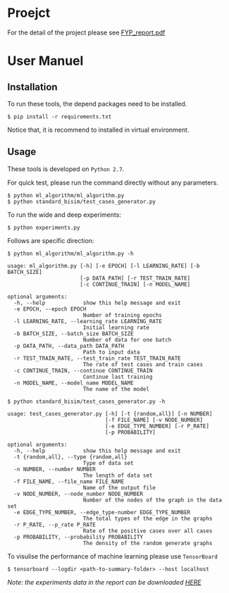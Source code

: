 # Proejct
For the detail of the project please see [FYP_report.pdf](https://github.com/SuperElephant/Bisimulation_fyp_2019/blob/master/FYP_report/FYP_report.pdf)

# User Manuel

## Installation
To run these tools, the depend packages need to be installed.
```
$ pip install -r requirements.txt
```
Notice that, it is recommend to installed in virtual environment.

## Usage

These tools is developed on ```Python 2.7```.

For quick test, please run the command directly without any parameters.
```
$ python ml_algorithm/ml_algorithm.py
$ python standard_bisim/test_cases_generator.py
```

To run the wide and deep experiments:
```
$ python experiments.py 
```

Follows are specific direction:

```
$ python ml_algorithm/ml_algorithm.py -h

usage: ml_algorithm.py [-h] [-e EPOCH] [-l LEARNING_RATE] [-b BATCH_SIZE]
                       [-p DATA_PATH] [-r TEST_TRAIN_RATE] 
                       [-c CONTINUE_TRAIN] [-n MODEL_NAME]

optional arguments:
  -h, --help            show this help message and exit
  -e EPOCH, --epoch EPOCH
                        Number of training epochs
  -l LEARNING_RATE, --learning_rate LEARNING_RATE
                        Initial learning rate
  -b BATCH_SIZE, --batch_size BATCH_SIZE
                        Number of data for one batch
  -p DATA_PATH, --data_path DATA_PATH
                        Path to input data
  -r TEST_TRAIN_RATE, --test_train_rate TEST_TRAIN_RATE
                        The rate of test cases and train cases
  -c CONTINUE_TRAIN, --continue CONTINUE_TRAIN
                        Continue last training
  -n MODEL_NAME, --model_name MODEL_NAME
                        The name of the model
```

```
$ python standard_bisim/test_cases_generator.py -h

usage: test_cases_generator.py [-h] [-t {random,all}] [-n NUMBER]
                               [-f FILE_NAME] [-v NODE_NUMBER]
                               [-e EDGE_TYPE_NUMBER] [-r P_RATE]
                               [-p PROBABILITY]

optional arguments:
  -h, --help            show this help message and exit
  -t {random,all}, --type {random,all}
                        Type of data set
  -n NUMBER, --number NUMBER
                        The length of data set
  -f FILE_NAME, --file_name FILE_NAME
                        Name of the output file
  -v NODE_NUMBER, --node_number NODE_NUMBER
                        Number of the nodes of the graph in the data set
  -e EDGE_TYPE_NUMBER, --edge_type-number EDGE_TYPE_NUMBER
                        The total types of the edge in the graphs
  -r P_RATE, --p_rate P_RATE
                        Rate of the positive cases over all cases
  -p PROBABILITY, --probability PROBABILITY
                        The density of the random generate graphs
```


To visulise the performance of machine learning please use ```TensorBoard```
```
$ tensorboard --logdir <path-to-summary-folder> --host localhost
```

*Note: the experiments data in the report can be downloaded [HERE](https://drive.google.com/file/d/1xuVKh_E8Z671xtPgPN6QsE7gROKCKNY2/view?usp=sharing)*
